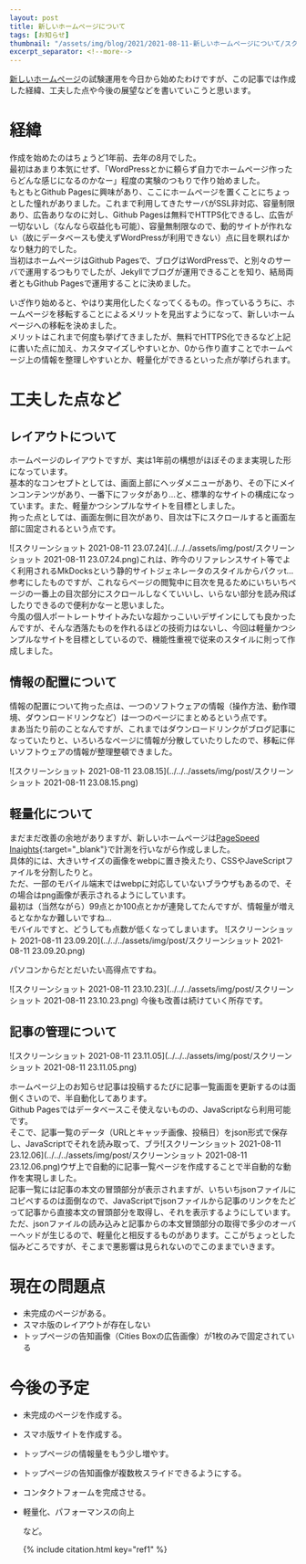 ```yaml
---
layout: post
title: 新しいホームページについて
tags: [お知らせ]
thumbnail: "/assets/img/blog/2021/2021-08-11-新しいホームページについて/スクリーンショット 2021-08-11 22.10.09.png"
excerpt_separator: <!--more-->
---
```


[新しいホームページ](https://yotiosoft.github.io/blog/)の試験運用を今日から始めたわけですが、この記事では作成した経緯、工夫した点や今後の展望などを書いていこうと思います。  
<!--more-->



# 経緯

作成を始めたのはちょうど1年前、去年の8月でした。  
最初はあまり本気にせず、「WordPressとかに頼らず自力でホームページ作ったらどんな感じになるのかなー」程度の実験のつもりで作り始めました。  
もともとGithub Pagesに興味があり、ここにホームページを置くことにちょっとした憧れがありました。これまで利用してきたサーバがSSL非対応、容量制限あり、広告ありなのに対し、Github Pagesは無料でHTTPS化できるし、広告が一切ないし（なんなら収益化も可能）、容量無制限なので、動的サイトが作れない（故にデータベースも使えずWordPressが利用できない）点に目を瞑ればかなり魅力的でした。  
当初はホームページはGithub Pagesで、ブログはWordPressで、と別々のサーバで運用するつもりでしたが、Jekyllでブログが運用できることを知り、結局両者ともGithub Pagesで運用することに決めました。  

いざ作り始めると、やはり実用化したくなってくるもの。作っているうちに、ホームページを移転することによるメリットを見出すようになって、新しいホームページへの移転を決めました。  
メリットはこれまで何度も挙げてきましたが、無料でHTTPS化できるなど上記に書いた点に加え、カスタマイズしやすいとか、0から作り直すことでホームページ上の情報を整理しやすいとか、軽量化ができるといった点が挙げられます。  



# 工夫した点など

## レイアウトについて

ホームページのレイアウトですが、実は1年前の構想がほぼそのまま実現した形になっています。  
基本的なコンセプトとしては、画面上部にヘッダメニューがあり、その下にメインコンテンツがあり、一番下にフッタがあり…と、標準的なサイトの構成になっています。また、軽量かつシンプルなサイトを目標としました。  
拘った点としては、画面左側に目次があり、目次は下にスクロールすると画面左部に固定されるという点です。  

![スクリーンショット 2021-08-11 23.07.24](../../../assets/img/post/スクリーンショット 2021-08-11 23.07.24.png)これは、昨今のリファレンスサイト等でよく利用されるMkDocksという静的サイトジェネレータのスタイルからパクッt…参考にしたものですが、これならページの閲覧中に目次を見るためにいちいちページの一番上の目次部分にスクロールしなくていいし、いらない部分を読み飛ばしたりできるので便利かなーと思いました。  
今風の個人ポートレートサイトみたいな超かっこいいデザインにしても良かったんですが、そんな洒落たものを作れるほどの技術力はないし、今回は軽量かつシンプルなサイトを目標としているので、機能性重視で従来のスタイルに則って作成しました。

## 情報の配置について

情報の配置について拘った点は、一つのソフトウェアの情報（操作方法、動作環境、ダウンロードリンクなど）は一つのページにまとめるという点です。  
まあ当たり前のことなんですが、これまではダウンロードリンクがブログ記事になっていたりと、いろいろなページに情報が分散していたりしたので、移転に伴いソフトウェアの情報が整理整頓できました。

![スクリーンショット 2021-08-11 23.08.15](../../../assets/img/post/スクリーンショット 2021-08-11 23.08.15.png)

## 軽量化について

まだまだ改善の余地がありますが、新しいホームページは[PageSpeed Inaights](https://developers.google.com/speed/pagespeed/insights/){:target="_blank"}で計測を行いながら作成しました。  
具体的には、大きいサイズの画像をwebpに置き換えたり、CSSやJaveScriptファイルを分割したりと。  
ただ、一部のモバイル端末ではwebpに対応していないブラウザもあるので、その場合はpng画像が表示されるようにしています。  
最初は（当然ながら）99点とか100点とかが連発してたんですが、情報量が増えるとなかなか難しいですね…    
モバイルですと、どうしても点数が低くなってしまいます。
![スクリーンショット 2021-08-11 23.09.20](../../../assets/img/post/スクリーンショット 2021-08-11 23.09.20.png)

パソコンからだとだいたい高得点ですね。

![スクリーンショット 2021-08-11 23.10.23](../../../assets/img/post/スクリーンショット 2021-08-11 23.10.23.png)
今後も改善は続けていく所存です。

## 記事の管理について

![スクリーンショット 2021-08-11 23.11.05](../../../assets/img/post/スクリーンショット 2021-08-11 23.11.05.png)

ホームページ上のお知らせ記事は投稿するたびに記事一覧画面を更新するのは面倒くさいので、半自動化してあります。  
Github Pagesではデータベースこそ使えないものの、JavaScriptなら利用可能です。  
そこで、記事一覧のデータ（URLとキャッチ画像、投稿日）をjson形式で保存し、JavaScriptでそれを読み取って、ブラ![スクリーンショット 2021-08-11 23.12.06](../../../assets/img/post/スクリーンショット 2021-08-11 23.12.06.png)ウザ上で自動的に記事一覧ページを作成することで半自動的な動作を実現しました。  
記事一覧には記事の本文の冒頭部分が表示されますが、いちいちjsonファイルにコピペするのは面倒なので、JavaScriptでjsonファイルから記事のリンクをたどって記事から直接本文の冒頭部分を取得し、それを表示するようにしています。  
ただ、jsonファイルの読み込みと記事からの本文冒頭部分の取得で多少のオーバーヘッドが生じるので、軽量化と相反するものがあります。ここがちょっとした悩みどころですが、そこまで悪影響は見られないのでこのままでいきます。

# 現在の問題点

- 未完成のページがある。
- スマホ版のレイアウトが存在しない
- トップページの告知画像（Cities Boxの広告画像）が1枚のみで固定されている

# 今後の予定

- 未完成のページを作成する。
- スマホ版サイトを作成する。
- トップページの情報量をもう少し増やす。
- トップページの告知画像が複数枚スライドできるようにする。
- コンタクトフォームを完成させる。
- 軽量化、パフォーマンスの向上

  など。

    {% include citation.html key="ref1" %}

